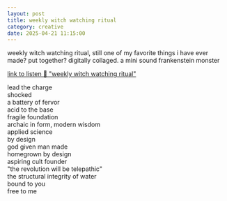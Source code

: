 ```yaml
---
layout: post
title: weekly witch watching ritual
category: creative
date: 2025-04-21 11:15:00
---
```


weekly witch watching ritual, still one of my favorite things i have ever made? put together? digitally collaged. a mini sound frankenstein monster

[link to listen 💽 "weekly witch watching ritual"](https://soundcloud.com/sli-songs/weekly-witch-watching-ritual-pt3)

lead the charge  
shocked  
a battery of fervor  
acid to the base  
fragile foundation  
archaic in form, modern wisdom  
applied science  
by design  
god given man made  
homegrown by design  
aspiring cult founder  
"the revolution will be telepathic"  
the structural integrity of water  
bound to you  
free to me